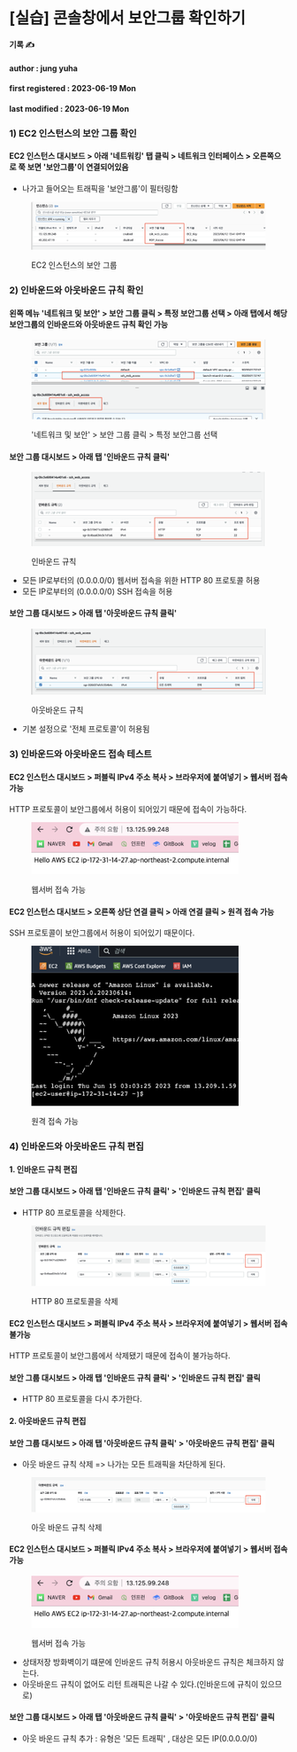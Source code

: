 # \[실습] 콘솔창에서 보안그룹 확인하기

**기록 ✍️**

#### author : jung yuha

#### first registered : 2023-06-19 Mon

#### last modified : 2023-06-19 Mon



### 1) EC2 인스턴스의 보안 그룹 확인

#### EC2 인스턴스 대시보드 > 아래 '네트워킹' 탭 클릭 > 네트워크 인터페이스 > 오른쪽으로 쭉 보면 '보안그룹'이 연결되어있음

* 나가고 들어오는 트래픽을 '보안그룹'이 필터링함

<figure><img src="../../.gitbook/assets/image (47).png" alt=""><figcaption><p> EC2 인스턴스의 보안 그룹</p></figcaption></figure>

### 2) 인바운드와 아웃바운드 규칙 확인

#### 왼쪽 메뉴 '네트워크 및 보안' > 보안 그룹 클릭 > 특정 보안그룹 선택 > 아래 탭에서 해당 보안그룹의 인바운드와 아웃바운드 규칙 확인 가능

<figure><img src="../../.gitbook/assets/image (13).png" alt=""><figcaption><p> '네트워크 및 보안' > 보안 그룹 클릭 > 특정 보안그룹 선택</p></figcaption></figure>

#### 보안 그룹 대시보드 > 아래 탭 '인바운드 규칙 클릭'

<figure><img src="../../.gitbook/assets/image (2).png" alt=""><figcaption><p> 인바운드 규칙</p></figcaption></figure>

* 모든 IP로부터의 (0.0.0.0/0) 웹서버 접속을 위한 HTTP 80 프로토콜 허용
* 모든 IP로부터의 (0.0.0.0/0) SSH 접속을 허용

#### 보안 그룹 대시보드 > 아래 탭 '아웃바운드 규칙 클릭'

<figure><img src="../../.gitbook/assets/image (3).png" alt=""><figcaption><p> 아웃바운드 규칙</p></figcaption></figure>

* 기본 설정으로 '전체 프로토콜'이 허용됨

### 3) 인바운드와 아웃바운드 접속 테스트

#### EC2 인스턴스 대시보드 > 퍼블릭 IPv4 주소 복사 > 브라우저에 붙여넣기 > 웹서버 접속 가능

HTTP 프로토콜이 보안그룹에서 허용이 되어있기 때문에 접속이 가능하다.

<figure><img src="../../.gitbook/assets/image (55).png" alt="" width="375"><figcaption><p> 웹서버 접속 가능</p></figcaption></figure>

#### EC2 인스턴스 대시보드 > 오른쪽 상단 연결 클릭 > 아래 연결 클릭 > 원격 접속 가능

SSH 프로토콜이 보안그룹에서 허용이 되어있기 때문이다.

<figure><img src="../../.gitbook/assets/image (57).png" alt="" width="375"><figcaption><p> 원격 접속 가능</p></figcaption></figure>

### 4) 인바운드와 아웃바운드 규칙 편집

#### 1. 인바운드 규칙 편집

#### 보안 그룹 대시보드 > 아래 탭 '인바운드 규칙 클릭' > '인바운드 규칙 편집' 클릭

* HTTP 80 프로토콜을 삭제한다.

<figure><img src="../../.gitbook/assets/image (9).png" alt=""><figcaption><p> HTTP 80 프로토콜을 삭제</p></figcaption></figure>

#### EC2 인스턴스 대시보드 > 퍼블릭 IPv4 주소 복사 > 브라우저에 붙여넣기 > 웹서버 접속 불가능

HTTP 프로토콜이 보안그룹에서 삭제됐기 때문에 접속이 불가능하다.

#### 보안 그룹 대시보드 > 아래 탭 '인바운드 규칙 클릭' > '인바운드 규칙 편집' 클릭

* HTTP 80 프로토콜을 다시 추가한다.

#### 2. 아웃바운드 규칙 편집

#### 보안 그룹 대시보드 > 아래 탭 '아웃바운드 규칙 클릭' > '아웃바운드 규칙 편집' 클릭

* 아웃 바운드 규칙 삭제 => 나가는 모든 트래픽을 차단하게 된다.

<figure><img src="../../.gitbook/assets/image (62).png" alt=""><figcaption><p> 아웃 바운드 규칙 삭제</p></figcaption></figure>

#### EC2 인스턴스 대시보드 > 퍼블릭 IPv4 주소 복사 > 브라우저에 붙여넣기 > 웹서버 접속 가능

<figure><img src="../../.gitbook/assets/image (55).png" alt="" width="375"><figcaption><p> 웹서버 접속 가능</p></figcaption></figure>

* 상태저장 방화벽이기 떄문에 인바운드 규칙 허용시 아웃바운드 규칙은 체크하지 않는다.
* 아웃바운드 규칙이 없어도 리턴 트래픽은 나갈 수 있다.(인바운드에 규칙이 있으므로)

#### 보안 그룹 대시보드 > 아래 탭 '아웃바운드 규칙 클릭' > '아웃바운드 규칙 편집' 클릭

* 아웃 바운드 규칙 추가 : 유형은 '모든 트래픽' , 대상은 모든 IP(0.0.0.0/0)

